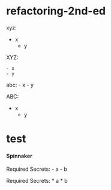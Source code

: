 # refactoring-2nd-ed

xyz:
- x
    - y

XYZ:

    - x
    - y

abc:
    - x
    - y
  
ABC:
- x
    - y


# test


#### Spinnaker

Required Secrets:
    - a
    - b

Required Secrets:
    * a
    * b

